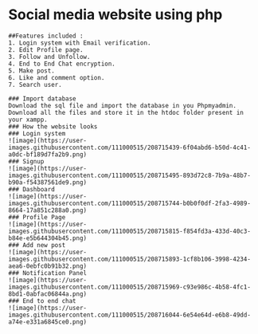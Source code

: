 # Social media website using php
    ##Features included :
    1. Login system with Email verification.
    2. Edit Profile page.
    3. Follow and Unfollow.
    4. End to End Chat encryption.
    5. Make post.
    6. Like and comment option.
    7. Search user.
    
    ### Import database
    Download the sql file and import the database in you Phpmyadmin.
    Download all the files and store it in the htdoc folder present in your xampp.
    ### How the website looks
    ### Login system
    ![image](https://user-images.githubusercontent.com/111000515/208715439-6f04abd6-b50d-4c41-a0dc-bf189d7fa2b9.png)
    ### Signup
    ![image](https://user-images.githubusercontent.com/111000515/208715495-893d72c8-7b9a-48b7-b90a-f54387561de9.png)
    ### Dashboard
    ![image](https://user-images.githubusercontent.com/111000515/208715744-b0b0f0df-2fa3-4989-8664-17a851c288a0.png)
    ### Profile Page
    ![image](https://user-images.githubusercontent.com/111000515/208715815-f854fd3a-433d-40c3-b84e-e5b644304b45.png)
    ### Add new post
    ![image](https://user-images.githubusercontent.com/111000515/208715893-1cf8b106-3998-4234-aea6-0ebfc0b91b32.png)
    ### Notification Panel
    ![image](https://user-images.githubusercontent.com/111000515/208715969-c93e986c-4b58-4fc1-8bd1-0abfac06844a.png)
    ### End to end chat
    ![image](https://user-images.githubusercontent.com/111000515/208716044-6e54e64d-e6b8-49dd-a74e-e331a6845ce0.png)

    
